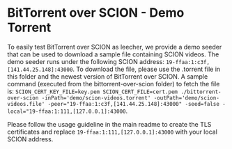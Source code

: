 # BitTorrent over SCION - Demo Torrent
To easily test BitTorrent over SCION as leecher, we provide a demo seeder that can be used to download a sample file containing SCION videos. The demo seeder runs under the following SCION address: `19-ffaa:1:c3f,[141.44.25.148]:43000`. To download the file, please use the .torrent file in this folder and the newest version of BitTorrent over SCION. A sample command (executed from the bittorrent-over-scion folder) to fetch the file is: `SCION_CERT_KEY_FILE=key.pem SCION_CERT_FILE=cert.pem ./bittorrent-over-scion -inPath='demo/scion-videos.torrent' -outPath='demo/scion-videos.file' -peer="19-ffaa:1:c3f,[141.44.25.148]:43000" -seed=false -local="19-ffaa:1:111,[127.0.0.1]:43000`.

Please follow the usage guideline in the main readme to create the TLS certificates and replace `19-ffaa:1:111,[127.0.0.1]:43000` with your local SCION address.